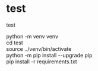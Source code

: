 # test
test  

python -m venv venv  
cd test  
source ../venv/bin/activate  
python -m pip install --upgrade pip  
pip install -r requirements.txt  